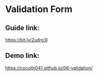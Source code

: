 # Validation Form

## Guide link: 
https://bit.ly/2udrg3l

## Demo link: 
https://cocolin041.github.io/06-validation/